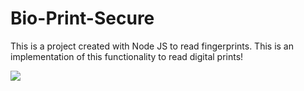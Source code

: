 # Bio-Print-Secure

This is a project created with Node JS to read fingerprints. This is an implementation of this functionality to read digital prints!


<img src="https://marcomapa.com/artigos/wp-content/uploads/2013/10/leitor-biometrico-digital.jpg">